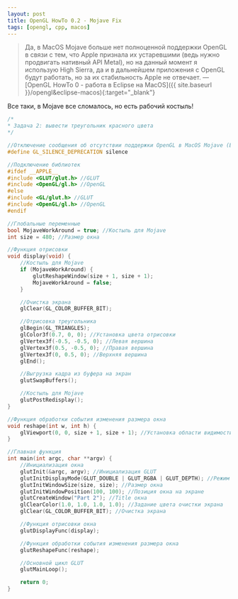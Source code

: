 ```yaml
---
layout: post 
title: OpenGL HowTo 0.2 - Mojave Fix
tags: [opengl, cpp, macos]
---
```


>Да, в MacOS Mojave больше нет полноценной поддержки OpenGL в связи с тем, что Apple признала их устаревшими (ведь нужно продвигать нативный API Metal), но на данный момент я использую High Sierra, да и в дальнейшем приложения с OpenGL будут работать, но за их стабильность Apple не отвечает. — [OpenGL HowTo 0 - работа в Eclipse на MacOS]({{ site.baseurl }}/opengl&eclipse-macos){:target="_blank"}

Все таки, в Mojave все сломалось, но есть рабочий костыль!

<!--more-->

```cpp
/*
* Задача 2: вывести треугольник красного цвета
*/

//Отключение сообщения об отсутствии поддержки OpenGL в MacOS Mojave (Eclipse)
#define GL_SILENCE_DEPRECATION silence

//Подключение библиотек
#ifdef __APPLE__
#include <GLUT/glut.h> //GLUT
#include <OpenGL/gl.h> //OpenGL
#else
#include <GL/glut.h> //GLUT
#include <OpenGL/gl.h> //OpenGL
#endif

//Глобальные переменные
bool MojaveWorkAround = true; //Костыль для Mojave
int size = 480; //Размер окна

//Функция отрисовки
void display(void) {
	//Костыль для Mojave
	if (MojaveWorkAround) {
		glutReshapeWindow(size + 1, size + 1);
		MojaveWorkAround = false;
	}

	//Очистка экрана
	glClear(GL_COLOR_BUFFER_BIT);

	//Отрисовка треугольника
	glBegin(GL_TRIANGLES);
	glColor3f(0.7, 0, 0); //Установка цвета отрисовки
	glVertex3f(-0.5, -0.5, 0); //Левая вершина
	glVertex3f(0.5, -0.5, 0); //Правая вершина
	glVertex3f(0, 0.5, 0); //Верхняя вершина
	glEnd();

	//Выгрузка кадра из буфера на экран
	glutSwapBuffers();

	//Костыль для Mojave
	glutPostRedisplay();
}

//Функция обработки события изменения размера окна
void reshape(int w, int h) {
	glViewport(0, 0, size + 1, size + 1); //Установка области видимости равным изначальному размеру окна
}

//Главная функция
int main(int argc, char **argv) {
	//Инициализация окна
	glutInit(&argc, argv); //Инициализация GLUT
	glutInitDisplayMode(GLUT_DOUBLE | GLUT_RGBA | GLUT_DEPTH); //Режим отображения
	glutInitWindowSize(size, size); //Размер окна
	glutInitWindowPosition(100, 100); //Позиция окна на экране
	glutCreateWindow("Part 2"); //Title окна
	glClearColor(1.0, 1.0, 1.0, 1.0); //Задание цвета очистки экрана
	glClear(GL_COLOR_BUFFER_BIT); //Очистка экрана

	//Функция отрисовки окна
	glutDisplayFunc(display);

	//Функция обработки события изменения размера окна
	glutReshapeFunc(reshape);

	//Основной цикл GLUT
	glutMainLoop();

	return 0;
}
```